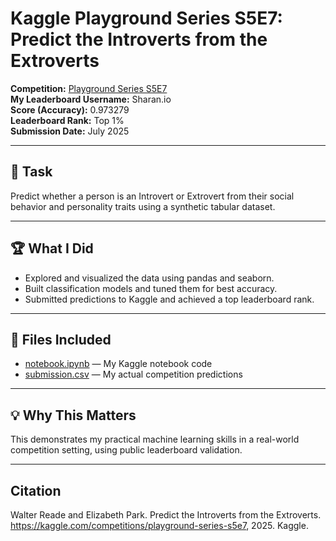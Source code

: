 # Kaggle Playground Series S5E7: Predict the Introverts from the Extroverts

**Competition:** [Playground Series S5E7](https://www.kaggle.com/competitions/playground-series-s5e7/overview)  
**My Leaderboard Username:** Sharan.io  
**Score (Accuracy):** 0.973279  
**Leaderboard Rank:** Top 1%  
**Submission Date:** July 2025

---

## 🎯 Task
Predict whether a person is an Introvert or Extrovert from their social behavior and personality traits using a synthetic tabular dataset.

---

## 🏆 What I Did
- Explored and visualized the data using pandas and seaborn.
- Built classification models and tuned them for best accuracy.
- Submitted predictions to Kaggle and achieved a top leaderboard rank.

---

## 📄 Files Included
- [notebook.ipynb](notebook.ipynb) — My Kaggle notebook code
- [submission.csv](submission.csv) — My actual competition predictions

---

## 💡 Why This Matters
This demonstrates my practical machine learning skills in a real-world competition setting, using public leaderboard validation.

---

## Citation
Walter Reade and Elizabeth Park. Predict the Introverts from the Extroverts. https://kaggle.com/competitions/playground-series-s5e7, 2025. Kaggle.

